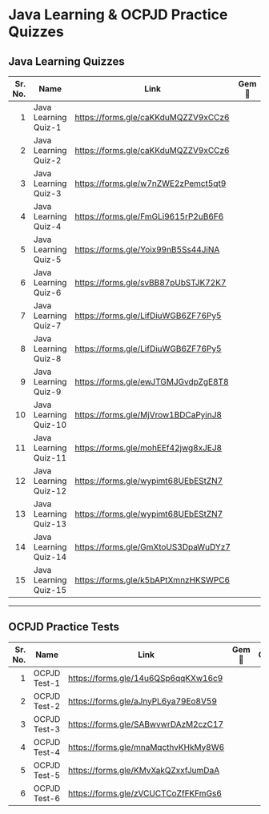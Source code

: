 # Java Learning & OCPJD Practice Quizzes

## Java Learning Quizzes

| Sr. No. | Name                  | Link                                                                                      | Gem 💎 | Comments         |
|--------:|-----------------------|-------------------------------------------------------------------------------------------|--------|------------------|
| 1       | Java Learning Quiz-1  | https://forms.gle/caKKduMQZZV9xCCz6                                                       |        |                  |
| 2       | Java Learning Quiz-2  | https://forms.gle/caKKduMQZZV9xCCz6                                                       |        |                  |
| 3       | Java Learning Quiz-3  | https://forms.gle/w7nZWE2zPemct5qt9                                                       |        |                  |
| 4       | Java Learning Quiz-4  | https://forms.gle/FmGLi9615rP2uB6F6                                                       |        |                  |
| 5       | Java Learning Quiz-5  | https://forms.gle/Yoix99nB5Ss44JiNA                                                       |        |                  |
| 6       | Java Learning Quiz-6  | https://forms.gle/svBB87pUbSTJK72K7                                                       |        |                  |
| 7       | Java Learning Quiz-7  | https://forms.gle/LifDiuWGB6ZF76Py5                                                       |        |                  |
| 8       | Java Learning Quiz-8  | https://forms.gle/LifDiuWGB6ZF76Py5                                                       |        |                  |
| 9       | Java Learning Quiz-9  | https://forms.gle/ewJTGMJGvdpZgE8T8                                                       |        |                  |
| 10      | Java Learning Quiz-10 | https://forms.gle/MjVrow1BDCaPyinJ8                                                       |        |                  |
| 11      | Java Learning Quiz-11 | https://forms.gle/mohEEf42jwg8xJEJ8                                                       |        |                  |
| 12      | Java Learning Quiz-12 | https://forms.gle/wypimt68UEbEStZN7                                                       |        |                  |
| 13      | Java Learning Quiz-13 | https://forms.gle/wypimt68UEbEStZN7                                                       |        |                  |
| 14      | Java Learning Quiz-14 | https://forms.gle/GmXtoUS3DpaWuDYz7                                                       |        |                  |
| 15      | Java Learning Quiz-15 | https://forms.gle/k5bAPtXmnzHKSWPC6                                                       |        |                  |

---

## OCPJD Practice Tests

| Sr. No. | Name           | Link                                                                 | Gem 💎 | Comments         |
|--------:|----------------|----------------------------------------------------------------------|--------|------------------|
| 1       | OCPJD Test-1   | https://forms.gle/14u6QSp6qqKXw16c9                                  |        |                  |
| 2       | OCPJD Test-2   | https://forms.gle/aJnyPL6ya79Eo8V59                                  |        |                  |
| 3       | OCPJD Test-3   | https://forms.gle/SABwvwrDAzM2czC17                                  |        |                  |
| 4       | OCPJD Test-4   | https://forms.gle/mnaMqcthvKHkMy8W6                                  |        |                  |
| 5       | OCPJD Test-5   | https://forms.gle/KMvXakQZxxfJumDaA                                  |        |                  |
| 6       | OCPJD Test-6   | https://forms.gle/zVCUCTCoZfFKFmGs6                                  |        |                  |
